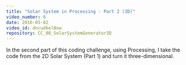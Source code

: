 ```yaml
---
title: "Solar System in Processing - Part 2 (3D)"
video_number: 8
date: 2016-05-02
video_id: dncudkelNxw
repository: CC_08_SolarSystemGenerator3D
---
```


In the second part of this coding challenge, using Processing, I take the code from the 2D Solar System (Part 1) and turn it three-dimensional.
